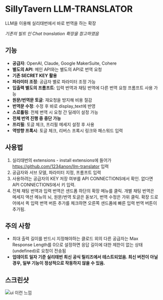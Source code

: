 # SillyTavern LLM-TRANSLATOR

LLM을 이용해 실리태번에서 바로 번역을 하는 확장

*기존의 빌트 인 Chat translation 확장을 참고하였음*

## 기능

- **공급자**: OpenAI, Claude, Google MakerSuite, Cohere
- **별도의 API**: 메인 API와는 별도의 API로 번역 요청
- **기존 SECRET KEY 활용**
- **파라미터 조정**: 공급자 별로 파라미터 조정 가능
- **입출력 별도의 프롬프트**: 입력 번역과 채팅 번역에 다른 번역 요청 프롬프트 사용 가능
- **원문/번역문 토글**: 재요청을 방지해 비용 절감
- **번역문 수정**: 수정 후 바로 display_text에 반영
- **스로틀링**: 전체 번역 시 요청 간 딜레이 설정 가능
- **전체 번역 진행 중 중단 가능**
- **프리필**: 토글 체크, 프리필 메세지 설정 후 사용
- **역방향 프록시**: 토글 체크, 리버스 프록시 링크와 패스워드 입력

## 사용법

1. 실리태번의 extensions - install extensions에 들어가 https://github.com/1234anon/llm-translator 입력
2. 공급자와 서브 모델, 파라미터 지정, 프롬프트 입력
3. 사용하려는 공급자의 KEY 저장 여부를 API CONNECTIONS에서 확인. 없다면 API CONNECTIONS에서 키 입력.
4. 전체 채팅 번역과 입력 번역은 샌드폼 하단의 확장 메뉴를 클릭. 개별 채팅 번역은 메세지 액션 메뉴의 뇌, 원문/번역 토글은 돋보기, 번역 수정은 가위 클릭. 확장 드로어에서 퀵 입력 번역 버튼 추가를 체크하면 오른쪽 샌드폼에 빠른 입력 번역 버튼이 추가됨.

## 주의 사항

- 최대 출력 길이를 반드시 지정해야하는 클로드 외의 다른 공급자는 Max Response Length를 0으로 설정하면 응답 길이에 대한 제한이 없는 상태(undefined)로 요청이 전송됨
- **업데이트 일자 기준 실리태번 최신 공식 릴리즈에서 테스트되었음. 최신 버전이 아닐 경우, 일부 기능이 정상적으로 작동하지 않을 수 있음.**

## 스크린샷

![ui 이런 느낌](https://files.catbox.moe/5qaqgj.png)